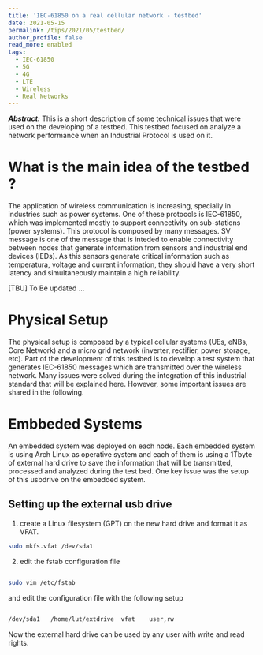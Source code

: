 ```yaml
---
title: 'IEC-61850 on a real cellular network - testbed'
date: 2021-05-15
permalink: /tips/2021/05/testbed/
author_profile: false
read_more: enabled
tags:
  - IEC-61850
  - 5G
  - 4G
  - LTE
  - Wireless
  - Real Networks
---
```


***Abstract:*** This is a short description of some technical issues that were used on the developing of a testbed. This testbed focused on analyze a network performance when an Industrial Protocol is used on it.

What is the main idea of the testbed ?
======

The application of wireless communication is increasing, specially in industries such as power systems. One of these protocols is IEC-61850, which was implemented mostly to support connectivity on sub-stations (power systems). This protocol is composed by many messages. SV message is one of the message that is inteded to enable connectivity between nodes that generate information from sensors and industrial end devices (IEDs). As this sensors generate critical information such as temperatura, voltage and current information, they should have a very short latency and simultaneously maintain a high reliability. 

[TBU] To Be updated ...

Physical Setup
======

The physical setup is composed by a typical cellular systems (UEs, eNBs, Core Network) and a micro grid network (inverter, rectifier, power storage, etc). Part of the development of this testbed is to develop a test system that generates IEC-61850 messages which are transmitted over the wireless network. Many issues were solved during the integration of this industrial standard that will be explained here. However, some important issues are shared in the following.


Embbeded Systems
=======

An embedded system was deployed on each node. Each embedded system is using Arch Linux as operative system and each of them is using a 1Tbyte of external hard drive to save the information that will be transmitted, processed and analyzed during the test bed. One key issue was the setup of this usbdrive on the embedded system. 

Setting up the external usb drive
-----

1. create a Linux filesystem (GPT) on the new hard drive and format it as VFAT.  


```sh
sudo mkfs.vfat /dev/sda1
```

2. edit the fstab configuration file  

```sh

sudo vim /etc/fstab
```

and edit the configuration file with the following setup

```sh

/dev/sda1	/home/lut/extdrive	vfat 	user,rw
```

Now the external hard drive can be used by any user with write and read rights. 